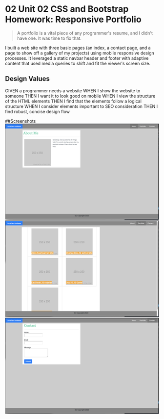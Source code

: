 # 02 Unit 02 CSS and Bootstrap Homework: Responsive Portfolio

> A portfolio is a vital piece of any programmer's resume, and I didn't have one.
> It was time to fix that.

I built a web site with three basic pages (an index, a contact page, and a page
to show off a gallery of my projects) using mobile responsive design processes. 
It leveraged a static navbar header and footer with adaptive content that used 
media queries to shift and fit the viewer's screen size.

## Design Values

GIVEN a programmer needs a website
WHEN I show the website to someone
THEN I want it to look good on mobile
WHEN I view the structure of the HTML elements
THEN I find that the elements follow a logical structure
WHEN I consider elements important to SEO consideration
THEN I find robust, concise design flow

##Screenshots
![index page](./Assets/Images/portfolio-index.png)
![gallery page](./Assets/Images/portfolio-gallery.png)
![contact page](./Assets/Images/portfolio-contact.png)
